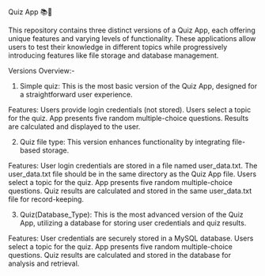 Quiz App 📚🎯


This repository contains three distinct versions of a Quiz App, each offering unique features and varying levels of functionality. 
These applications allow users to test their knowledge in different topics while progressively introducing features like file storage and database management.

Versions Overview:-

1. Simple quiz:
This is the most basic version of the Quiz App, designed for a straightforward user experience.

Features:
Users provide login credentials (not stored).
Users select a topic for the quiz.
App presents five random multiple-choice questions.
Results are calculated and displayed to the user.


2. Quiz file type:
This version enhances functionality by integrating file-based storage.

Features:
User login credentials are stored in a file named user_data.txt.
The user_data.txt file should be in the same directory as the Quiz App file.
Users select a topic for the quiz.
App presents five random multiple-choice questions.
Quiz results are calculated and stored in the same user_data.txt file for record-keeping.


3. Quiz(Database_Type):
This is the most advanced version of the Quiz App, utilizing a database for storing user credentials and quiz results.

Features:
User credentials are securely stored in a MySQL database.
Users select a topic for the quiz.
App presents five random multiple-choice questions.
Quiz results are calculated and stored in the database for analysis and retrieval.

